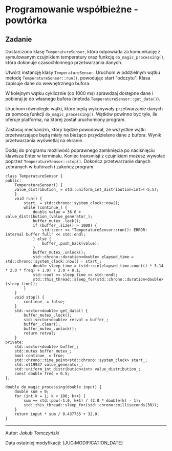 # Programowanie współbieżne - powtórka

## Zadanie

Dostarczono klasę `TemperatureSensor`, która odpowiada za komunikację z symulowanym czujnikiem temperatury oraz funkcję `do_magic_processing()`, która dokonuje czasochłonnego przetwarzania danych.

Utwórz instancję klasy `TemperatureSensor`. Uruchom w oddzielnym wątku metodę `TemperatureSensor::run()`, powodując start "odczytu". Klasa zapisuje dane do wewnętrznego bufora.

W kolejnym wątku cyklicznie (co 1000 ms) sprawdzaj dostępne dane i pobieraj je do własnego bufora (metoda `TemperatureSensor::get_data()`).

Uruchom równoległe wątki, które będą wykonywały przetwarzanie danych za pomocą funkcji `do_magic_processing()`. Wątków powinno być tyle, ile oferuje platforma, na której został uruchomiony program.

Zastosuj mechanizm, który będzie powodował, że wszystkie wątki przetwarzające będą miały na bieżąco przydzielane dane z bufora. Wynik przetwarzania wyświetlaj na ekranie.

Dodaj do programu możliwość poprawnego zamknięcia po naciśnięciu klawisza Enter w terminalu. Koniec transmisji z czujnikiem możesz wywołać poprzez `TemperatureSensor::stop()`. Dokończ przetwarzanie danych zebranych w buforach i zakończ program.

```
class TemperatureSensor {
public:
    TemperatureSensor() {
    value_distribution_ = std::uniform_int_distribution<int>(-5,5);
    }
    void run() {
        start_ = std::chrono::system_clock::now();
        while (continue_) {
            double value = 36.6 + value_distribution_(value_generator_);
            buffer_mutex_.lock();
            if (buffer_.size() > 1000) {
                std::cerr << "TemperatureSensor::run(): ERROR: internal buffer full" << std::endl;
            } else {
                buffer_.push_back(value);
            }
            buffer_mutex_.unlock();
            std::chrono::duration<double> elapsed_time = std::chrono::system_clock::now() - start_;
            double sleep_time = (std::sin(elapsed_time.count() * 3.14 * 2.0 * freq) + 1.0) / 2.0 + 0.1;
            std::cout << sleep_time << std::endl;
            std::this_thread::sleep_for(std::chrono::duration<double>(sleep_time));
        }
    }
    void stop() {
        continue_ = false;
    }
    std::vector<double> get_data() {
        buffer_mutex_.lock();
        std::vector<double> retval = buffer_;
        buffer_.clear();
        buffer_mutex_.unlock();
        return retval;
    }
private:
    std::vector<double> buffer_;
    std::mutex buffer_mutex_;
    bool continue_ = true;
    std::chrono::time_point<std::chrono::system_clock> start_;
    std::mt19937 value_generator_;
    std::uniform_int_distribution<int> value_distribution_;
    const double freq = 0.5;
};
```

```
double do_magic_processing(double input) {
    double sum = 0;
    for (int k = 1; k < 100; k++) {
        sum += std::pow(-1.0, k+1) / (2.0 * double(k) - 1);
        std::this_thread::sleep_for(std::chrono::milliseconds(30));
    }
    return input * sum / 0.437735 + 32.0;
}
```

***
Autor: *Jakub Tomczyński*

Data ostatniej modyfikacji: {JUG:MODIFICATION_DATE}
